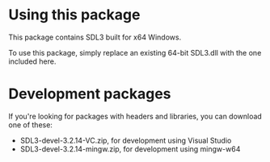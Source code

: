 
# Using this package

This package contains SDL3 built for x64 Windows.

To use this package, simply replace an existing 64-bit SDL3.dll with the one included here.

# Development packages

If you're looking for packages with headers and libraries, you can download one of these:
-  SDL3-devel-3.2.14-VC.zip, for development using Visual Studio
-  SDL3-devel-3.2.14-mingw.zip, for development using mingw-w64

